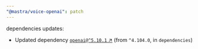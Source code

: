 ```yaml
---
"@mastra/voice-openai": patch
---
```

dependencies updates:
  - Updated dependency [`openai@^5.10.1` ↗︎](https://www.npmjs.com/package/openai/v/5.10.1) (from `^4.104.0`, in `dependencies`)
